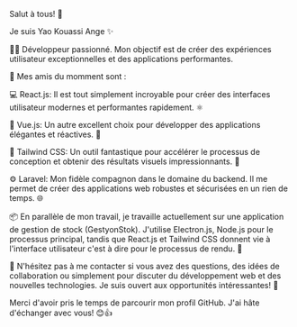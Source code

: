 Salut à tous! 👋

Je suis Yao Kouassi Ange ✨

👨‍💻 Développeur passionné. Mon objectif est de créer des expériences utilisateur exceptionnelles et des applications performantes.

🚀 Mes amis du momment sont :

💻 React.js: Il est tout simplement incroyable pour créer des interfaces utilisateur modernes et performantes rapidement. ⚛️

🌟 Vue.js: Un autre excellent choix pour développer des applications élégantes et réactives. 🖖

💨 Tailwind CSS: Un outil fantastique pour accélérer le processus de conception et obtenir des résultats visuels impressionnants. 🎨

⚙️ Laravel: Mon fidèle compagnon dans le domaine du backend. Il me permet de créer des applications web robustes et sécurisées en un rien de temps. 🌐

📦 En parallèle de mon travail, je travaille actuellement sur une application de gestion de stock (GestyonStok). J'utilise Electron.js, Node.js pour le processus principal, tandis que React.js et Tailwind CSS donnent vie à l'interface utilisateur c'est à dire pour le processus de rendu. 💼

💬 N'hésitez pas à me contacter si vous avez des questions, des idées de collaboration ou simplement pour discuter du développement web et des nouvelles technologies. Je suis ouvert aux opportunités intéressantes! 📧

Merci d'avoir pris le temps de parcourir mon profil GitHub. J'ai hâte d'échanger avec vous! 😊👍
